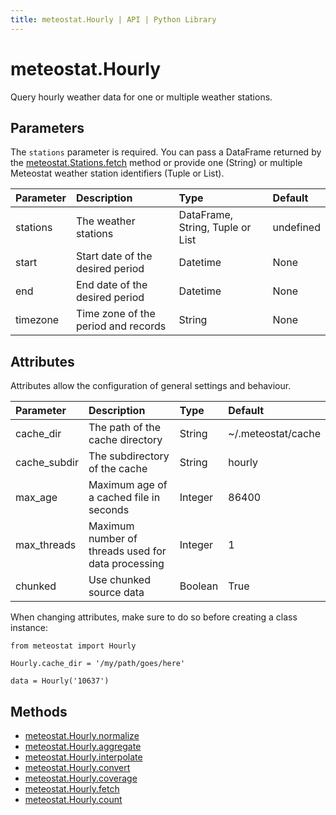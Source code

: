 ```yaml
---
title: meteostat.Hourly | API | Python Library
---
```


# meteostat.Hourly

Query hourly weather data for one or multiple weather stations.

## Parameters

The `stations` parameter is required. You can pass a DataFrame returned by the [meteostat.Stations.fetch](/python/api/stations/fetch) method or provide one (String) or multiple Meteostat weather station identifiers (Tuple or List).

| **Parameter** | **Description**                     | **Type**                         | **Default** |
|:--------------|:------------------------------------|:---------------------------------|:------------|
| stations      | The weather stations                | DataFrame, String, Tuple or List | undefined   |
| start         | Start date of the desired period    | Datetime                         | None        |
| end           | End date of the desired period      | Datetime                         | None        |
| timezone      | Time zone of the period and records | String                           | None        |

## Attributes

Attributes allow the configuration of general settings and behaviour.

| **Parameter** | **Description**                                    | **Type** | **Default**        |
|:--------------|:---------------------------------------------------|:---------|:-------------------|
| cache_dir     | The path of the cache directory                    | String   | ~/.meteostat/cache |
| cache_subdir  | The subdirectory of the cache                      | String   | hourly             |
| max_age       | Maximum age of a cached file in seconds            | Integer  | 86400              |
| max_threads   | Maximum number of threads used for data processing | Integer  | 1                  |
| chunked       | Use chunked source data                            | Boolean  | True               |

When changing attributes, make sure to do so before creating a class instance:

```python{3}
from meteostat import Hourly

Hourly.cache_dir = '/my/path/goes/here'

data = Hourly('10637')
```

## Methods

* [meteostat.Hourly.normalize](normalize)
* [meteostat.Hourly.aggregate](aggregate)
* [meteostat.Hourly.interpolate](interpolate)
* [meteostat.Hourly.convert](convert)
* [meteostat.Hourly.coverage](coverage)
* [meteostat.Hourly.fetch](fetch)
* [meteostat.Hourly.count](count)
